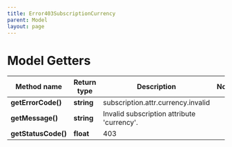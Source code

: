 ```yaml
---
title: Error403SubscriptionCurrency
parent: Model
layout: page
---
```


# Model Getters

Method name | Return type | Description | Notes
------------ | ------------- | ------------- | -------------
**getErrorCode()** | **string** | subscription.attr.currency.invalid |
**getMessage()** | **string** | Invalid subscription attribute 'currency'. |
**getStatusCode()** | **float** | 403 |

